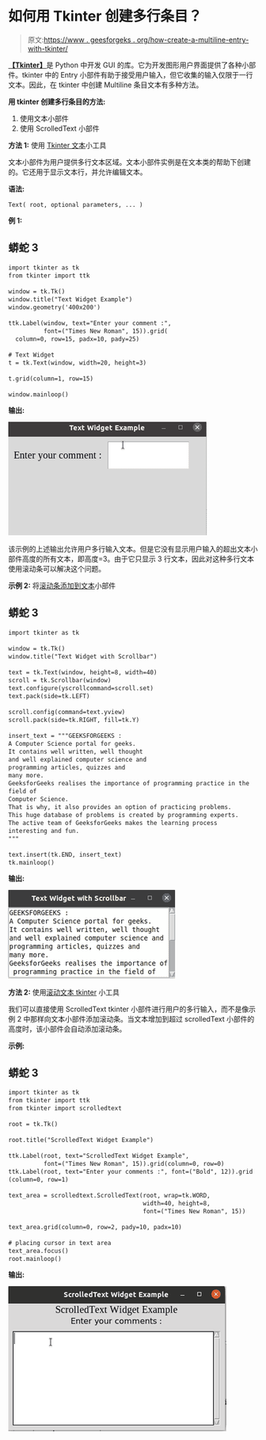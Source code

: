 # 如何用 Tkinter 创建多行条目？

> 原文:[https://www . geesforgeks . org/how-create-a-multiline-entry-with-tkinter/](https://www.geeksforgeeks.org/how-to-create-a-multiline-entry-with-tkinter/)

[**【Tkinter】**](https://www.geeksforgeeks.org/python-gui-tkinter/)是 Python 中开发 GUI 的库。它为开发图形用户界面提供了各种小部件。tkinter 中的 Entry 小部件有助于接受用户输入，但它收集的输入仅限于一行文本。因此，在 tkinter 中创建 Multiline 条目文本有多种方法。

**用 tkinter 创建多行条目的方法:**

1.  使用文本小部件
2.  使用 ScrolledText 小部件

**方法 1:** 使用 [Tkinter 文本](https://www.geeksforgeeks.org/python-tkinter-text-widget/)小工具

文本小部件为用户提供多行文本区域。文本小部件实例是在文本类的帮助下创建的。它还用于显示文本行，并允许编辑文本。

**语法:**

```
Text( root, optional parameters, ... )
```

**例 1:**

## 蟒蛇 3

```
import tkinter as tk
from tkinter import ttk

window = tk.Tk()
window.title("Text Widget Example")
window.geometry('400x200')

ttk.Label(window, text="Enter your comment :",
          font=("Times New Roman", 15)).grid(
  column=0, row=15, padx=10, pady=25)

# Text Widget
t = tk.Text(window, width=20, height=3)

t.grid(column=1, row=15)

window.mainloop()
```

**输出:**

![multiline text widget tkinter](img/1553bcf906fbff15993019fa069fdcc1.png)

该示例的上述输出允许用户多行输入文本。但是它没有显示用户输入的超出文本小部件高度的所有文本，即高度=3。由于它只显示 3 行文本，因此对这种多行文本使用滚动条可以解决这个问题。

**示例 2:** 将[滚动条添加到文本](https://www.geeksforgeeks.org/scrollable-frames-in-tkinter/)小部件

## 蟒蛇 3

```
import tkinter as tk

window = tk.Tk()
window.title("Text Widget with Scrollbar")

text = tk.Text(window, height=8, width=40)
scroll = tk.Scrollbar(window)
text.configure(yscrollcommand=scroll.set)
text.pack(side=tk.LEFT)

scroll.config(command=text.yview)
scroll.pack(side=tk.RIGHT, fill=tk.Y)

insert_text = """GEEKSFORGEEKS :
A Computer Science portal for geeks.
It contains well written, well thought
and well explained computer science and
programming articles, quizzes and
many more.
GeeksforGeeks realises the importance of programming practice in the field of
Computer Science.
That is why, it also provides an option of practicing problems.
This huge database of problems is created by programming experts.
The active team of GeeksforGeeks makes the learning process
interesting and fun.
"""

text.insert(tk.END, insert_text)
tk.mainloop()
```

**输出:**

![multiline tkinter 1](img/9639e30ee652dc023d92374abf5de960.png)

**方法 2:** 使用[滚动文本 tkinter](https://www.geeksforgeeks.org/python-tkinter-scrolledtext-widget/) 小工具

我们可以直接使用 ScrolledText tkinter 小部件进行用户的多行输入，而不是像示例 2 中那样向文本小部件添加滚动条。当文本增加到超过 scrolledText 小部件的高度时，该小部件会自动添加滚动条。

**示例:**

## 蟒蛇 3

```
import tkinter as tk
from tkinter import ttk
from tkinter import scrolledtext

root = tk.Tk()

root.title("ScrolledText Widget Example")

ttk.Label(root, text="ScrolledText Widget Example",
          font=("Times New Roman", 15)).grid(column=0, row=0)
ttk.Label(root, text="Enter your comments :", font=("Bold", 12)).grid
(column=0, row=1)

text_area = scrolledtext.ScrolledText(root, wrap=tk.WORD,
                                      width=40, height=8,
                                      font=("Times New Roman", 15))

text_area.grid(column=0, row=2, pady=10, padx=10)

# placing cursor in text area
text_area.focus()
root.mainloop()
```

**输出:**

![scroll text tkinter](img/ffec29f663fdce919e29e640cdad5df8.png)
